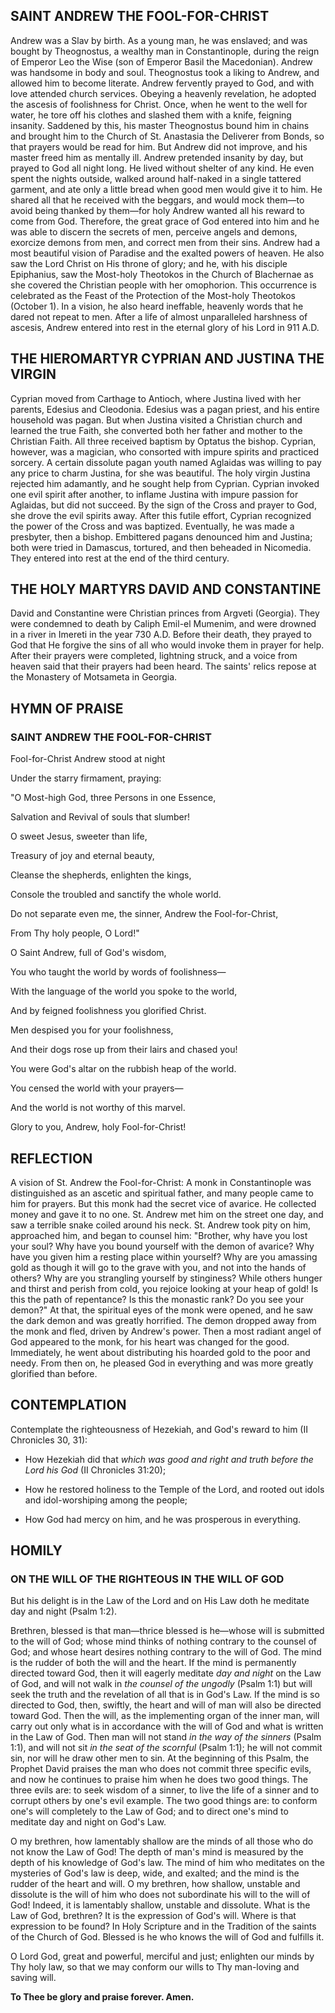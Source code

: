 ## SAINT ANDREW THE FOOL-FOR-CHRIST

Andrew was a Slav by birth. As a young man, he was enslaved; and was bought by Theognostus, a wealthy man in Constantinople, during the reign of Emperor Leo the Wise (son of Emperor Basil the Macedonian). Andrew was handsome in body and soul. Theognostus took a liking to Andrew, and allowed him to become literate. Andrew fervently prayed to God, and with love attended church services. Obeying a heavenly revelation, he adopted the ascesis of foolishness for Christ. Once, when he went to the well for water, he tore off his clothes and slashed them with a knife, feigning insanity. Saddened by this, his master Theognostus bound him in chains and brought him to the Church of St. Anastasia the Deliverer from Bonds, so that prayers would be read for him. But Andrew did not improve, and his master freed him as mentally ill. Andrew pretended insanity by day, but prayed to God all night long. He lived without shelter of any kind. He even spent the nights outside, walked around half-naked in a single tattered garment, and ate only a little bread when good men would give it to him. He shared all that he received with the beggars, and would mock them—to avoid being thanked by them—for holy Andrew wanted all his reward to come from God. Therefore, the great grace of God entered into him and he was able to discern the secrets of men, perceive angels and demons, exorcize demons from men, and correct men from their sins. Andrew had a most beautiful vision of Paradise and the exalted powers of heaven. He also saw the Lord Christ on His throne of glory; and he, with his disciple Epiphanius, saw the Most-holy Theotokos in the Church of Blachernae as she covered the Christian people with her omophorion. This occurrence is celebrated as the Feast of the Protection of the Most-holy Theotokos (October 1). In a vision, he also heard ineffable, heavenly words that he dared not repeat to men. After a life of almost unparalleled harshness of ascesis, Andrew entered into rest in the eternal glory of his Lord in 911 A.D.

## THE HIEROMARTYR CYPRIAN AND JUSTINA THE VIRGIN

Cyprian moved from Carthage to Antioch, where Justina lived with her parents, Edesius and Cleodonia. Edesius was a pagan priest, and his entire household was pagan. But when Justina visited a Christian church and learned the true Faith, she converted both her father and mother to the Christian Faith. All three received baptism by Optatus the bishop. Cyprian, however, was a magician, who consorted with impure spirits and practiced sorcery. A certain dissolute pagan youth named Aglaidas was willing to pay any price to charm Justina, for she was beautiful. The holy virgin Justina rejected him adamantly, and he sought help from Cyprian. Cyprian invoked one evil spirit after another, to inflame Justina with impure passion for Aglaidas, but did not succeed. By the sign of the Cross and prayer to God, she drove the evil spirits away. After this futile effort, Cyprian recognized the power of the Cross and was baptized. Eventually, he was made a presbyter, then a bishop. Embittered pagans denounced him and Justina; both were tried in Damascus, tortured, and then beheaded in Nicomedia. They entered into rest at the end of the third century.

## THE HOLY MARTYRS DAVID AND CONSTANTINE

David and Constantine were Christian princes from Argveti (Georgia). They were condemned to death by Caliph Emil-el Mumenim, and were drowned in a river in Imereti in the year 730 A.D. Before their death, they prayed to God that He forgive the sins of all who would invoke them in prayer for help. After their prayers were completed, lightning struck, and a voice from heaven said that their prayers had been heard. The saints' relics repose at the Monastery of Motsameta in Georgia. 

## HYMN OF PRAISE

### SAINT ANDREW THE FOOL-FOR-CHRIST

Fool-for-Christ Andrew stood at night 

Under the starry firmament, praying:

"O Most-high God, three Persons in one Essence, 

Salvation and Revival of souls that slumber! 

O sweet Jesus, sweeter than life, 

Treasury of joy and eternal beauty, 

Cleanse the shepherds, enlighten the kings, 

Console the troubled and sanctify the whole world. 

Do not separate even me, the sinner, Andrew the Fool-for-Christ, 

From Thy holy people, O Lord!"

O Saint Andrew, full of God's wisdom,

You who taught the world by words of foolishness— 

With the language of the world you spoke to the world, 

And by feigned foolishness you glorified Christ. 

Men despised you for your foolishness, 

And their dogs rose up from their lairs and chased you! 

You were God's altar on the rubbish heap of the world. 

You censed the world with your prayers— 

And the world is not worthy of this marvel. 

Glory to you, Andrew, holy Fool-for-Christ!

## REFLECTION

A vision of St. Andrew the Fool-for-Christ: A monk in Constantinople was distinguished as an ascetic and spiritual father, and many people came to him for prayers. But this monk had the secret vice of avarice. He collected money and gave it to no one. St. Andrew met him on the street one day, and saw a terrible snake coiled around his neck. St. Andrew took pity on him, approached him, and began to counsel him: "Brother, why have you lost your soul? Why have you bound yourself with the demon of avarice? Why have you given him a resting place within yourself? Why are you amassing gold as though it will go to the grave with you, and not into the hands of others? Why are you strangling yourself by stinginess? While others hunger and thirst and perish from cold, you rejoice looking at your heap of gold! Is this the path of repentance? Is this the monastic rank? Do you see your demon?" At that, the spiritual eyes of the monk were opened, and he saw the dark demon and was greatly horrified. The demon dropped away from the monk and fled, driven by Andrew's power. Then a most radiant angel of God appeared to the monk, for his heart was changed for the good. Immediately, he went about distributing his hoarded gold to the poor and needy. From then on, he pleased God in everything and was more greatly glorified than before.

## CONTEMPLATION

Contemplate the righteousness of Hezekiah, and God's reward to him (II Chronicles 30, 31):

- How Hezekiah did that *which was good and right and truth before the Lord his God* (II Chronicles 31:20);

- How he restored holiness to the Temple of the Lord, and rooted out idols and idol-worshiping among the people;

- How God had mercy on him, and he was prosperous in everything.

## HOMILY

### ON THE WILL OF THE RIGHTEOUS IN THE WILL OF GOD

But his delight is in the Law of the Lord and on His Law doth he meditate day and night (Psalm 1:2).

Brethren, blessed is that man—thrice blessed is he—whose will is submitted to the will of God; whose mind thinks of nothing contrary to the counsel of God; and whose heart desires nothing contrary to the will of God. The mind is the rudder of both the will and the heart. If the mind is permanently directed toward God, then it will eagerly meditate *day and night* on the Law of God, and will not walk in *the counsel of the ungodly* (Psalm 1:1) but will seek the truth and the revelation of all that is in God's Law. If the mind is so directed to God, then, swiftly, the heart and will of man will also be directed toward God. Then the will, as the implementing organ of the inner man, will carry out only what is in accordance with the will of God and what is written in the Law of God. Then man will not stand *in the way of the sinners* (Psalm 1:1), and will not sit *in the seat of the scornful* (Psalm 1:1); he will not commit sin, nor will he draw other men to sin. At the beginning of this Psalm, the Prophet David praises the man who does not commit three specific evils, and now he continues to praise him when he does two good things. The three evils are: to seek wisdom of a sinner, to live the life of a sinner and to corrupt others by one's evil example. The two good things are: to conform one's will completely to the Law of God; and to direct one's mind to meditate day and night on God's Law.

O my brethren, how lamentably shallow are the minds of all those who do not know the Law of God! The depth of man's mind is measured by the depth of his knowledge of God's law. The mind of him who meditates on the mysteries of God's law is deep, wide, and exalted; and the mind is the rudder of the heart and will. O my brethren, how shallow, unstable and dissolute is the will of him who does not subordinate his will to the will of God! Indeed, it is lamentably shallow, unstable and dissolute. What is the Law of God, brethren? It is the expression of God's will. Where is that expression to be found? In Holy Scripture and in the Tradition of the saints of the Church of God. Blessed is he who knows the will of God and fulfills it.

O Lord God, great and powerful, merciful and just; enlighten our minds by Thy holy law, so that we may conform our wills to Thy man-loving and saving will.

**To Thee be glory and praise forever. Amen.**
